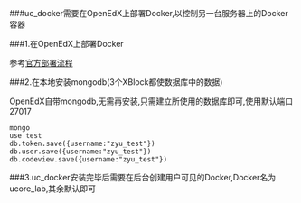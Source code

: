 ###uc_docker需要在OpenEdX上部署Docker,以控制另一台服务器上的Docker容器

###1.在OpenEdX上部署Docker

参考[官方部署流程](http://docs.docker.com/installation/ubuntulinux/#ubuntu-precise-1204-lts-64-bit)

###2.在本地安装mongodb(3个XBlock都使数据库中的数据)

OpenEdX自带mongodb,无需再安装,只需建立所使用的数据库即可,使用默认端口27017

```
mongo
use test
db.token.save({username:"zyu_test"})
db.user.save({username:"zyu_test"})
db.codeview.save({username:"zyu_test"})
```

###3.uc_docker安装完毕后需要在后台创建用户可见的Docker,Docker名为ucore_lab,其余默认即可
